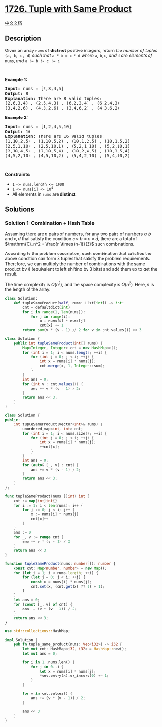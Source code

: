 # [1726. Tuple with Same Product](https://leetcode.com/problems/tuple-with-same-product)

[中文文档](/solution/1700-1799/1726.Tuple%20with%20Same%20Product/README.md)

## Description

<p>Given an array <code>nums</code> of <strong>distinct</strong> positive integers, return <em>the number of tuples </em><code>(a, b, c, d)</code><em> such that </em><code>a * b = c * d</code><em> where </em><code>a</code><em>, </em><code>b</code><em>, </em><code>c</code><em>, and </em><code>d</code><em> are elements of </em><code>nums</code><em>, and </em><code>a != b != c != d</code><em>.</em></p>

<p>&nbsp;</p>
<p><strong class="example">Example 1:</strong></p>

<pre>
<strong>Input:</strong> nums = [2,3,4,6]
<strong>Output:</strong> 8
<strong>Explanation:</strong> There are 8 valid tuples:
(2,6,3,4) , (2,6,4,3) , (6,2,3,4) , (6,2,4,3)
(3,4,2,6) , (4,3,2,6) , (3,4,6,2) , (4,3,6,2)
</pre>

<p><strong class="example">Example 2:</strong></p>

<pre>
<strong>Input:</strong> nums = [1,2,4,5,10]
<strong>Output:</strong> 16
<strong>Explanation:</strong> There are 16 valid tuples:
(1,10,2,5) , (1,10,5,2) , (10,1,2,5) , (10,1,5,2)
(2,5,1,10) , (2,5,10,1) , (5,2,1,10) , (5,2,10,1)
(2,10,4,5) , (2,10,5,4) , (10,2,4,5) , (10,2,5,4)
(4,5,2,10) , (4,5,10,2) , (5,4,2,10) , (5,4,10,2)
</pre>

<p>&nbsp;</p>
<p><strong>Constraints:</strong></p>

<ul>
	<li><code>1 &lt;= nums.length &lt;= 1000</code></li>
	<li><code>1 &lt;= nums[i] &lt;= 10<sup>4</sup></code></li>
	<li>All elements in <code>nums</code> are <strong>distinct</strong>.</li>
</ul>

## Solutions

### Solution 1: Combination + Hash Table

Assuming there are $n$ pairs of numbers, for any two pairs of numbers $a, b$ and $c, d$ that satisfy the condition $a \times b = c \times d$, there are a total of $\mathrm{C}_n^2 = \frac{n \times (n-1)}{2}$ such combinations.

According to the problem description, each combination that satisfies the above condition can form $8$ tuples that satisfy the problem requirements. Therefore, we can multiply the number of combinations with the same product by $8$ (equivalent to left shifting by $3$ bits) and add them up to get the result.

The time complexity is $O(n^2)$, and the space complexity is $O(n^2)$. Here, $n$ is the length of the array.

<!-- tabs:start -->

```python
class Solution:
    def tupleSameProduct(self, nums: List[int]) -> int:
        cnt = defaultdict(int)
        for i in range(1, len(nums)):
            for j in range(i):
                x = nums[i] * nums[j]
                cnt[x] += 1
        return sum(v * (v - 1) // 2 for v in cnt.values()) << 3
```

```java
class Solution {
    public int tupleSameProduct(int[] nums) {
        Map<Integer, Integer> cnt = new HashMap<>();
        for (int i = 1; i < nums.length; ++i) {
            for (int j = 0; j < i; ++j) {
                int x = nums[i] * nums[j];
                cnt.merge(x, 1, Integer::sum);
            }
        }
        int ans = 0;
        for (int v : cnt.values()) {
            ans += v * (v - 1) / 2;
        }
        return ans << 3;
    }
}
```

```cpp
class Solution {
public:
    int tupleSameProduct(vector<int>& nums) {
        unordered_map<int, int> cnt;
        for (int i = 1; i < nums.size(); ++i) {
            for (int j = 0; j < i; ++j) {
                int x = nums[i] * nums[j];
                ++cnt[x];
            }
        }
        int ans = 0;
        for (auto& [_, v] : cnt) {
            ans += v * (v - 1) / 2;
        }
        return ans << 3;
    }
};
```

```go
func tupleSameProduct(nums []int) int {
	cnt := map[int]int{}
	for i := 1; i < len(nums); i++ {
		for j := 0; j < i; j++ {
			x := nums[i] * nums[j]
			cnt[x]++
		}
	}
	ans := 0
	for _, v := range cnt {
		ans += v * (v - 1) / 2
	}
	return ans << 3
}
```

```ts
function tupleSameProduct(nums: number[]): number {
    const cnt: Map<number, number> = new Map();
    for (let i = 1; i < nums.length; ++i) {
        for (let j = 0; j < i; ++j) {
            const x = nums[i] * nums[j];
            cnt.set(x, (cnt.get(x) ?? 0) + 1);
        }
    }
    let ans = 0;
    for (const [_, v] of cnt) {
        ans += (v * (v - 1)) / 2;
    }
    return ans << 3;
}
```

```rust
use std::collections::HashMap;

impl Solution {
    pub fn tuple_same_product(nums: Vec<i32>) -> i32 {
        let mut cnt: HashMap<i32, i32> = HashMap::new();
        let mut ans = 0;

        for i in 1..nums.len() {
            for j in 0..i {
                let x = nums[i] * nums[j];
                *cnt.entry(x).or_insert(0) += 1;
            }
        }

        for v in cnt.values() {
            ans += (v * (v - 1)) / 2;
        }

        ans << 3
    }
}
```

<!-- tabs:end -->

<!-- end -->
